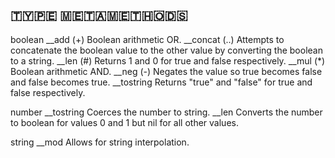 ## 🇹​​​​​🇾​​​​​🇵​​​​​🇪​​​​​ 🇲​​​​​🇪​​​​​🇹​​​​​🇦​​​​​🇲​​​​​🇪​​​​​🇹​​​​​🇭​​​​​🇴​​​​​🇩​​​​​🇸​​​​​

boolean
__add (+) Boolean arithmetic OR.
__concat (..) Attempts to concatenate the boolean value to the other value by converting the boolean to a string.
__len (#) Returns 1 and 0 for true and false respectively.
__mul (*) Boolean arithmetic AND.
__neg (-) Negates the value so true becomes false and false becomes true.
__tostring Returns "true" and "false" for true and false respectively.

number
__tostring Coerces the number to string.
__len Converts the number to boolean for values 0 and 1 but nil for all other values.

string
__mod Allows for string interpolation.

